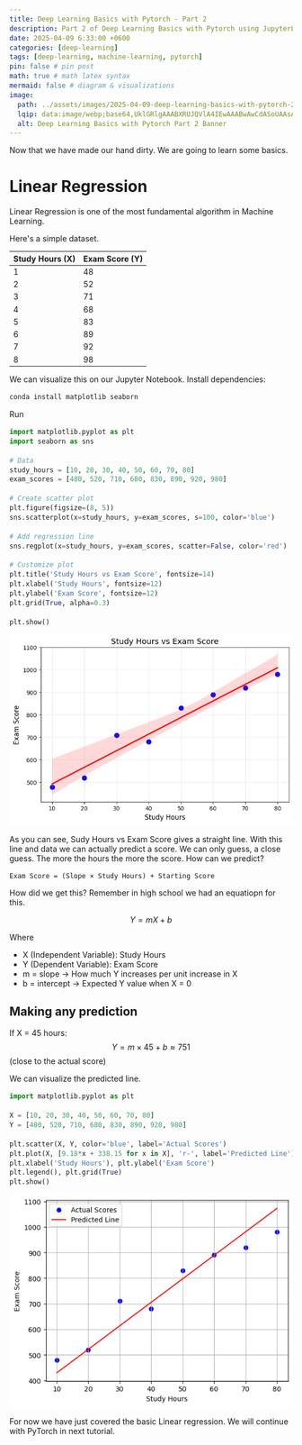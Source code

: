 ```yaml
---
title: Deep Learning Basics with Pytorch - Part 2
description: Part 2 of Deep Learning Basics with Pytorch using JupyterLab
date: 2025-04-09 6:33:00 +0600
categories: [deep-learning]
tags: [deep-learning, machine-learning, pytorch]
pin: false # pin post
math: true # math latex syntax
mermaid: false # diagram & visualizations
image:
  path: ../assets/images/2025-04-09-deep-learning-basics-with-pytorch-2/deep-learning-basics-banner-2.png
  lqip: data:image/webp;base64,UklGRlgAAABXRUJQVlA4IEwAAABwAwCdASoUAAsAPzmEuVOvKKWisAgB4CcJYgC7ABrVtaXaUAAA/s2DBAG0CXXVg2oNx6O9rSf7FJgw08q9aJ7lmmvJHpO19QNxoAAA
  alt: Deep Learning Basics with Pytorch Part 2 Banner
---
```


Now that we have made our hand dirty. We are going to learn some basics. 

# Linear Regression
Linear Regression is one of the most fundamental algorithm in Machine Learning.

Here's a simple dataset.

| Study Hours (X) | Exam Score (Y) |
|-----------------|----------------|
|       1         |       48       |
|       2         |       52       |
|       3         |       71       |
|       4         |       68       |
|       5         |       83       |
|       6         |       89       |
|       7         |       92       |
|       8         |       98       |

We can visualize this on our Jupyter Notebook.
Install dependencies:
```bash
conda install matplotlib seaborn
```
Run
```python
import matplotlib.pyplot as plt
import seaborn as sns

# Data
study_hours = [10, 20, 30, 40, 50, 60, 70, 80]
exam_scores = [480, 520, 710, 680, 830, 890, 920, 980]

# Create scatter plot
plt.figure(figsize=(8, 5))
sns.scatterplot(x=study_hours, y=exam_scores, s=100, color='blue')

# Add regression line
sns.regplot(x=study_hours, y=exam_scores, scatter=False, color='red')

# Customize plot
plt.title('Study Hours vs Exam Score', fontsize=14)
plt.xlabel('Study Hours', fontsize=12)
plt.ylabel('Exam Score', fontsize=12)
plt.grid(True, alpha=0.3)

plt.show()
```
![study hour vs exam score](../assets/images/2025-04-09-deep-learning-basics-with-pytorch-2/image-1.png)


As you can see, Sudy Hours vs Exam Score gives a straight line. With this line and data we can actually predict a score. We can only guess, a close guess. The more the hours the more the score.
How can we predict? 
```
Exam Score = (Slope × Study Hours) + Starting Score
```

How did we get this? Remember in high school we had an equatiopn for this.

$$
Y = mX + b
$$

Where 
- X (Independent Variable): Study Hours
- Y (Dependent Variable): Exam Score
- m = slope → How much Y increases per unit increase in X
- b = intercept → Expected Y value when X = 0

## Making any prediction
If X = 45 hours:
$$
Y=m×45+b≈751 
$$
(close to the actual score)

We can visualize the predicted line.
```python
import matplotlib.pyplot as plt

X = [10, 20, 30, 40, 50, 60, 70, 80]
Y = [480, 520, 710, 680, 830, 890, 920, 980]

plt.scatter(X, Y, color='blue', label='Actual Scores')
plt.plot(X, [9.18*x + 338.15 for x in X], 'r-', label='Predicted Line')
plt.xlabel('Study Hours'), plt.ylabel('Exam Score')
plt.legend(), plt.grid(True)
plt.show()
```
![predicted line](../assets/images/2025-04-09-deep-learning-basics-with-pytorch-2/image.png)

For now we have just covered the basic Linear regression. We will continue with PyTorch in next tutorial.




